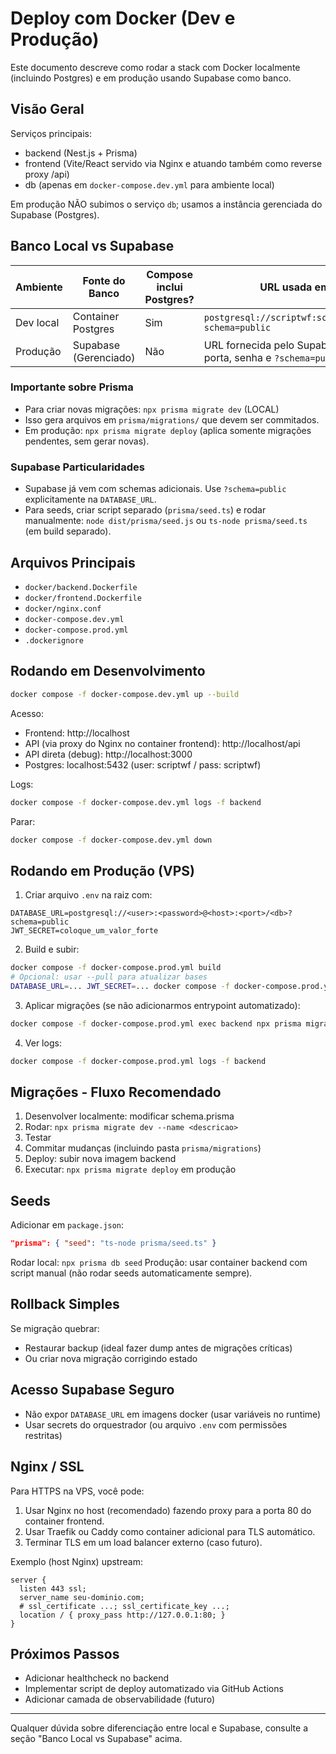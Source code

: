 # Deploy com Docker (Dev e Produção)

Este documento descreve como rodar a stack com Docker localmente (incluindo Postgres) e em produção usando Supabase como banco.

## Visão Geral

Serviços principais:
- backend (Nest.js + Prisma)
- frontend (Vite/React servido via Nginx e atuando também como reverse proxy /api)
- db (apenas em `docker-compose.dev.yml` para ambiente local)

Em produção NÃO subimos o serviço `db`; usamos a instância gerenciada do Supabase (Postgres).

## Banco Local vs Supabase

| Ambiente | Fonte do Banco | Compose inclui Postgres? | URL usada em `DATABASE_URL` |
|----------|----------------|---------------------------|-----------------------------|
| Dev local | Container Postgres | Sim | `postgresql://scriptwf:scriptwf@db:5432/scriptwf?schema=public` |
| Produção | Supabase (Gerenciado) | Não | URL fornecida pelo Supabase (com usuário, host, porta, senha e `?schema=public`) |

### Importante sobre Prisma

- Para criar novas migrações: `npx prisma migrate dev` (LOCAL)
- Isso gera arquivos em `prisma/migrations/` que devem ser commitados.
- Em produção: `npx prisma migrate deploy` (aplica somente migrações pendentes, sem gerar novas).

### Supabase Particularidades

- Supabase já vem com schemas adicionais. Use `?schema=public` explicitamente na `DATABASE_URL`.
- Para seeds, criar script separado (`prisma/seed.ts`) e rodar manualmente: `node dist/prisma/seed.js` ou `ts-node prisma/seed.ts` (em build separado).

## Arquivos Principais

- `docker/backend.Dockerfile`
- `docker/frontend.Dockerfile`
- `docker/nginx.conf`
- `docker-compose.dev.yml`
- `docker-compose.prod.yml`
- `.dockerignore`

## Rodando em Desenvolvimento

```bash
docker compose -f docker-compose.dev.yml up --build
```

Acesso:
- Frontend: http://localhost
- API (via proxy do Nginx no container frontend): http://localhost/api
- API direta (debug): http://localhost:3000
- Postgres: localhost:5432 (user: scriptwf / pass: scriptwf)

Logs:
```bash
docker compose -f docker-compose.dev.yml logs -f backend
```

Parar:
```bash
docker compose -f docker-compose.dev.yml down
```

## Rodando em Produção (VPS)

1. Criar arquivo `.env` na raiz com:
```
DATABASE_URL=postgresql://<user>:<password>@<host>:<port>/<db>?schema=public
JWT_SECRET=coloque_um_valor_forte
```

2. Build e subir:
```bash
docker compose -f docker-compose.prod.yml build
# Opcional: usar --pull para atualizar bases
DATABASE_URL=... JWT_SECRET=... docker compose -f docker-compose.prod.yml up -d
```

3. Aplicar migrações (se não adicionarmos entrypoint automatizado):
```bash
docker compose -f docker-compose.prod.yml exec backend npx prisma migrate deploy
```

4. Ver logs:
```bash
docker compose -f docker-compose.prod.yml logs -f backend
```

## Migrações - Fluxo Recomendado

1. Desenvolver localmente: modificar schema.prisma
2. Rodar: `npx prisma migrate dev --name <descricao>`
3. Testar
4. Commitar mudanças (incluindo pasta `prisma/migrations`)
5. Deploy: subir nova imagem backend
6. Executar: `npx prisma migrate deploy` em produção

## Seeds

Adicionar em `package.json`:
```json
"prisma": { "seed": "ts-node prisma/seed.ts" }
```
Rodar local: `npx prisma db seed`
Produção: usar container backend com script manual (não rodar seeds automaticamente sempre).

## Rollback Simples

Se migração quebrar:
- Restaurar backup (ideal fazer dump antes de migrações críticas)
- Ou criar nova migração corrigindo estado

## Acesso Supabase Seguro

- Não expor `DATABASE_URL` em imagens docker (usar variáveis no runtime)
- Usar secrets do orquestrador (ou arquivo `.env` com permissões restritas)

## Nginx / SSL

Para HTTPS na VPS, você pode:

1. Usar Nginx no host (recomendado) fazendo proxy para a porta 80 do container frontend.
2. Usar Traefik ou Caddy como container adicional para TLS automático.
3. Terminar TLS em um load balancer externo (caso futuro).

Exemplo (host Nginx) upstream:
```
server {
  listen 443 ssl;
  server_name seu-dominio.com;
  # ssl_certificate ...; ssl_certificate_key ...;
  location / { proxy_pass http://127.0.0.1:80; }
}
```

## Próximos Passos

- Adicionar healthcheck no backend
- Implementar script de deploy automatizado via GitHub Actions
- Adicionar camada de observabilidade (futuro)

---

Qualquer dúvida sobre diferenciação entre local e Supabase, consulte a seção "Banco Local vs Supabase" acima.
